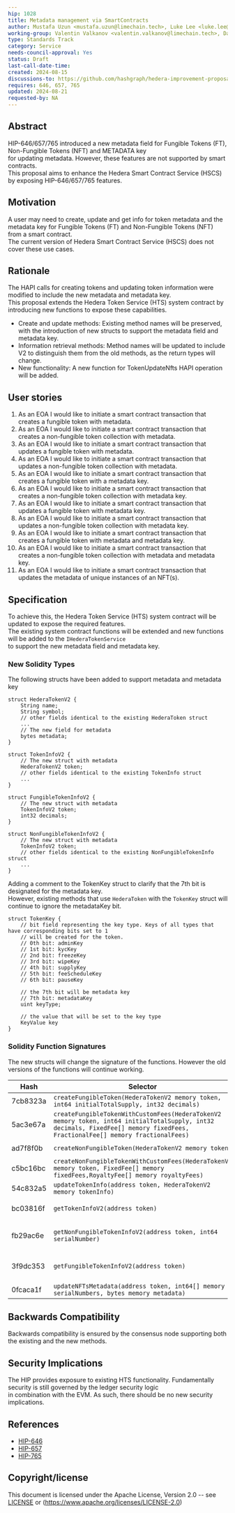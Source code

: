```yaml
---
hip: 1028
title: Metadata management via SmartContracts
author: Mustafa Uzun <mustafa.uzun@limechain.tech>, Luke Lee <luke.lee@swirldslabs.com>
working-group: Valentin Valkanov <valentin.valkanov@limechain.tech>, David Bakin <david.bakin@swirldslabs.com>
type: Standards Track
category: Service
needs-council-approval: Yes
status: Draft
last-call-date-time:
created: 2024-08-15
discussions-to: https://github.com/hashgraph/hedera-improvement-proposal/pull/1028
requires: 646, 657, 765
updated: 2024-08-21
requested-by: NA
---
```


## Abstract

HIP-646/657/765 introduced a new metadata field for Fungible Tokens (FT), Non-Fungible Tokens (NFT) and METADATA key  
for updating metadata. However, these features are not supported by smart contracts.  
This proposal aims to enhance the Hedera Smart Contract Service (HSCS) by exposing HIP-646/657/765 features.

## Motivation

A user may need to create, update and get info for token metadata and the metadata key for Fungible Tokens (FT) and Non-Fungible Tokens (NFT)  
from a smart contract.  
The current version of Hedera Smart Contract Service (HSCS) does not cover these use cases.

## Rationale

The HAPI calls for creating tokens and updating token information were modified to include the new metadata and metadata key.  
This proposal extends the Hedera Token Service (HTS) system contract by introducing new functions to expose these capabilities.
- Create and update methods: Existing method names will be preserved, with the introduction of new structs to support the metadata field and metadata key.
- Information retrieval methods: Method names will be updated to include V2 to distinguish them from the old methods, as the return types will change.
- New functionality: A new function for TokenUpdateNfts HAPI operation will be added.

## User stories

1. As an EOA I would like to initiate a smart contract transaction that creates a fungible token with metadata.
2. As an EOA I would like to initiate a smart contract transaction that creates a non-fungible token collection with metadata.
3. As an EOA I would like to initiate a smart contract transaction that updates a fungible token with metadata.
4. As an EOA I would like to initiate a smart contract transaction that updates a non-fungible token collection with metadata.
5. As an EOA I would like to initiate a smart contract transaction that creates a fungible token with a metadata key.
6. As an EOA I would like to initiate a smart contract transaction that creates a non-fungible token collection with metadata key.
7. As an EOA I would like to initiate a smart contract transaction that updates a fungible token with metadata key.
8. As an EOA I would like to initiate a smart contract transaction that updates a non-fungible token collection with metadata key.
9. As an EOA I would like to initiate a smart contract transaction that creates a fungible token with metadata and metadata key.
10. As an EOA I would like to initiate a smart contract transaction that creates a non-fungible token collection with metadata and metadata key.
11. As an EOA I would like to initiate a smart contract transaction that updates the metadata of unique instances of an NFT(s).

## Specification

To achieve this, the Hedera Token Service (HTS) system contract will be updated to expose the required features.  
The existing system contract functions will be extended and new functions will be added to the `IHederaTokenService`  
to support the new metadata field and metadata key.

### New Solidity Types

The following structs have been added to support metadata and metadata key

```solidity
struct HederaTokenV2 {
    String name;
    String symbol;
    // other fields identical to the existing HederaToken struct
    ...
    // The new field for metadata
    bytes metadata;
}
```

```solidity
struct TokenInfoV2 {
    // The new struct with metadata
    HederaTokenV2 token;
    // other fields identical to the existing TokenInfo struct
    ...
}
```

```solidity
struct FungibleTokenInfoV2 {
    // The new struct with metadata
    TokenInfoV2 token;
    int32 decimals;
}
```

```solidity
struct NonFungibleTokenInfoV2 {
    // The new struct with metadata
    TokenInfoV2 token;
    // other fields identical to the existing NonFungibleTokenInfo struct
    ...
}
```
Adding a comment to the TokenKey struct to clarify that the 7th bit is designated for the metadata key.  
However, existing methods that use `HederaToken` with the `TokenKey` struct will continue to ignore the metadataKey bit.

```solidity
struct TokenKey {
    // bit field representing the key type. Keys of all types that have corresponding bits set to 1
    // will be created for the token.
    // 0th bit: adminKey
    // 1st bit: kycKey
    // 2nd bit: freezeKey
    // 3rd bit: wipeKey
    // 4th bit: supplyKey
    // 5th bit: feeScheduleKey
    // 6th bit: pauseKey
    
    // the 7th bit will be metadata key
    // 7th bit: metadataKey
    uint keyType;
    
    // the value that will be set to the key type
    KeyValue key
}
```

### Solidity Function Signatures

The new structs will change the signature of the functions. However the old versions of the functions will continue working.

| Hash | Selector                                                                                                                                                                      | Return                                                                     |
| --- |-------------------------------------------------------------------------------------------------------------------------------------------------------------------------------|----------------------------------------------------------------------------|
|7cb8323a| `createFungibleToken(HederaTokenV2 memory token, int64 initialTotalSupply, int32 decimals)`                                                                                   | `(int responseCode, addess tokenAddress)`                                  |
|5ac3e67a| `createFungibleTokenWithCustomFees(HederaTokenV2 memory token, int64 initialTotalSupply, int32 decimals, FixedFee[] memory fixedFees, FractionalFee[] memory fractionalFees)` | `(int responseCode, addess tokenAddress)`                                  |
|ad7f8f0b| `createNonFungibleToken(HederaTokenV2 memory token)`                                                                                                                          | `(int responseCode, addess tokenAddress)`                                  |
|c5bc16bc| `createNonFungibleTokenWithCustomFees(HederaTokenV2 memory token, FixedFee[] memory fixedFees,RoyaltyFee[] memory royaltyFees)`                                               | `(int responseCode, addess tokenAddress)`                                  |
|54c832a5| `updateTokenInfo(address token, HederaTokenV2 memory tokenInfo)`                                                                                                              | `int responseCode`                                                         |
|bc03816f| `getTokenInfoV2(address token)`                                                                                                                                               | `(int64 responseCode, TokenInfoV2 memory tokenInfo)`                       |   
|fb29ac6e| `getNonFungibleTokenInfoV2(address token, int64 serialNumber)`                                                                                                                | `(int64 responseCode, NonFungibleTokenInfoV2 memory nonFungibleTokenInfo)` |
|3f9dc353| `getFungibleTokenInfoV2(address token)`                                                                                                                                       | `(int64 responseCode, FungibleTokenInfoV2 memory fungibleTokenInfo)`       |
|0fcaca1f| `updateNFTsMetadata(address token, int64[] memory serialNumbers, bytes memory metadata)`                                                                                      | `int responsecode`                                                         |

## Backwards Compatibility

Backwards compatibility is ensured by the consensus node supporting both the existing and the new methods.

## Security Implications

The HIP provides exposure to existing HTS functionality. Fundamentally security is still governed by the ledger security logic  
in combination with the EVM. As such, there should be no new security implications.

## References

- [HIP-646](https://hips.hedera.com/hip/hip-646)
- [HIP-657](https://hips.hedera.com/hip/hip-657)
- [HIP-765](https://hips.hedera.com/hip/hip-765)

## Copyright/license

This document is licensed under the Apache License, Version 2.0 -- see [LICENSE](notion://www.notion.so/LICENSE) or (https://www.apache.org/licenses/LICENSE-2.0)